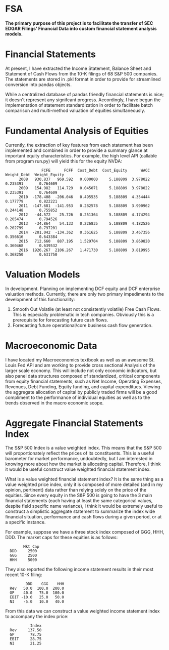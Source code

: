 # FSA

#### The primary purpose of this project is to facilitate the transfer of SEC EDGAR Filings' Financial Data into custom financial statement analysis models. 

# Financial Statements
At present, I have extracted the Income Statement, Balance Sheet and Statement of Cash Flows from the 10-K filings of 68 S&P 500 companies. The statements are stored in .pkl format in order to provide for streamlined conversion into pandas objects. 

While a centralized database of pandas friendly financial statements is nice; it doesn't represent any signifcant progress. 
Accordingly, I have begun the implementation of statement standardization in order to facilitate batch comparison and multi-method valuation of equities simultaneously. 

# Fundamental Analysis of Equities
Currently, the extraction of key features from each statement has been implemented and combined in order to provide a summary
glance at important equity characteristics. For example, the high level API (callable from program run.py) will yield this
for the equity NVDA:

                    FCFE      FCFF  Cost_Debt  Cost_Equity      WACC  Weight_Debt  Weight_Equity
          2008   930.837   969.592   0.000000     5.188809  3.978022     0.235391       0.764609
          2009   154.982   114.729   0.045071     5.188809  3.978022     0.235391       0.764609
          2010  -178.408  -206.046   0.495535     5.188809  4.354444     0.177779       0.822221
          2011  -147.681  -141.953   0.282578     5.188809  3.990962     0.244148       0.755852
          2012   -44.572    25.726   0.251364     5.188809  4.174294     0.205474       0.794526
          2013   -34.864    54.133   0.226835     5.188809  4.182526     0.202799       0.797201
          2014  -201.042  -134.362   0.361625     5.188809  3.467356     0.356616       0.643384
          2015   712.660   887.195   1.529704     5.188809  3.869820     0.360468       0.639532
          2016  1926.267  2106.267   1.471730     5.188809  3.819995     0.368250       0.631750


# Valuation Models
In development. Planning on implementing DCF equity and DCF enterprise valuation methods. Currently, there are only two 
primary impediments to the development of this functionality:
  
  1. Smooth Out Volatile (at least not consistently volatile) Free Cash Flows. This is especially problematic in tech 
     companies. Obviously this is a prerequisite for forecasting future cash flows. 
  2. Forecasting future operational/core business cash flow generation. 



# Macroeconomic Data

I have located my Macroeconomics textbook as well as an awesome St. Louis Fed API and am working to provide cross sectional
Analysis of the larger scale economy. This will include not only economic indicators, but also panel data structures composed
of standardized, critical components from equity financial statements, such as Net Income, Operating Expenses, Revenues, 
Debt Funding, Equity funding, and capital expenditues. Viewing the aggregate allocation of capital by publicly traded firms will be a good compliment to the performance of individual equities as well as to the trends observed in the macro economic scope. 

# Aggregate Financial Statements Index
The S&P 500 Index is a value weighted index. This means that the S&P 500 will proportionately reflect the prices of its 
constituents. This is a useful barometer for market performance, undoubtedly, but I am interested in knowing more about how the market is allocating capital. Therefore, I think it would be useful construct value weighted financial statement index. 

What is a value weighted financial statement index? It is the same thing as a value weighted price index, only it is composed
of more detailed (and in my opinion, pertinent) data rather than relying solely on the price of the equities. Since every 
equity in the S&P 500 is going to have the 3 main financial statements (each having at least the same categorical values, despite field specific name variance), I think it would be extremely useful to construct a simplistic aggregate statement to 
summarize the index wide financial situation, performance and cash flows during a given period, or at a specific instance. 

For example, suppose we have a three stock index composed of GGG, HHH, DDD. The market caps for these equities is as follows:
    
            Mkt Cap
      DDD     2500
      GGG     2500
      HHH     5000

They also reported the following income statement results in their most recent 10-K filing:

             DDD    GGG    HHH
      Rev   50.0  100.0  200.0
      GP    40.0   75.0  100.0
      EBIT -10.0   25.0   50.0
      NI    -5.0   10.0   40.0

From this data we can construct a value weighted income statement index to accompany the index price:

               Index 
      Rev     137.50
      GP       78.75
      EBIT     28.75
      NI       21.25


